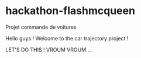 # hackathon-flashmcqueen
Projet commande de voitures 

Hello guys ! Welcome to the car trajectory project !

LET'S DO THIS ! VROUM VROUM....
